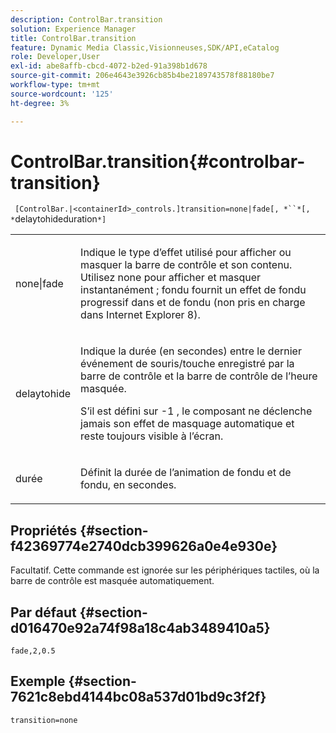 ```yaml
---
description: ControlBar.transition
solution: Experience Manager
title: ControlBar.transition
feature: Dynamic Media Classic,Visionneuses,SDK/API,eCatalog
role: Developer,User
exl-id: abe8affb-cbcd-4072-b2ed-91a398b1d678
source-git-commit: 206e4643e3926cb85b4be2189743578f88180be7
workflow-type: tm+mt
source-wordcount: '125'
ht-degree: 3%

---
```


# ControlBar.transition{#controlbar-transition}

` [ControlBar.|<containerId>_controls.]transition=none|fade[, *``*[, *`delaytohideduration`*]`

<table id="table_F71AA834FE494949A2D4B569EA5E721F"> 
 <tbody> 
  <tr> 
   <td colname="col1"> <p> <span class="codeph"> none|fade  </span> </p> </td> 
   <td colname="col2"> <p> Indique le type d’effet utilisé pour afficher ou masquer la barre de contrôle et son contenu. Utilisez <span class="codeph"> none </span> pour afficher et masquer instantanément ; <span class="codeph"> fondu </span> fournit un effet de fondu progressif dans et de fondu (non pris en charge dans Internet Explorer 8). </p> </td> 
  </tr> 
  <tr> 
   <td colname="col1"> <p> <span class="codeph"> <span class="varname"> delaytohide  </span> </span> </p> </td> 
   <td colname="col2"> <p> Indique la durée (en secondes) entre le dernier événement de souris/touche enregistré par la barre de contrôle et la barre de contrôle de l’heure masquée. </p> <p> S’il est défini sur <span class="codeph"> -1 </span>, le composant ne déclenche jamais son effet de masquage automatique et reste toujours visible à l’écran. </p> </td> 
  </tr> 
  <tr> 
   <td colname="col1"> <p> <span class="codeph"> <span class="varname"> durée  </span> </span> </p> </td> 
   <td colname="col2"> <p> Définit la durée de l’animation de fondu et de fondu, en secondes. </p> </td> 
  </tr> 
 </tbody> 
</table>

## Propriétés {#section-f42369774e2740dcb399626a0e4e930e}

Facultatif. Cette commande est ignorée sur les périphériques tactiles, où la barre de contrôle est masquée automatiquement.

## Par défaut {#section-d016470e92a74f98a18c4ab3489410a5}

`fade,2,0.5`

## Exemple {#section-7621c8ebd4144bc08a537d01bd9c3f2f}

`transition=none`
